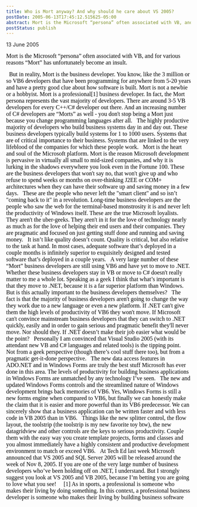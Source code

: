 ```yaml
---
title: Who is Mort anyway? And why should he care about VS 2005?
postDate: 2005-06-13T17:45:12.515625-05:00
abstract: Mort is the Microsoft “persona” often associated with VB, and for various reasons “Mort” has unfortunately become an insult. Let's look at reality though...
postStatus: publish
---
```

13 June 2005

<font face="Times New Roman" color="#000000" size="3">Mort is the Microsoft “persona” often associated with VB, and for various reasons “Mort” has unfortunately become an insult.</font>

<?xml:namespace prefix = o ns = "urn:schemas-microsoft-com:office:office" /><o:p><font face="Times New Roman" color="#000000" size="3">&nbsp;</font></o:p>

<font face="Times New Roman" color="#000000" size="3">But in reality, Mort is the business developer. You know, like the 3 million or so VB6 developers that have been programming for anywhere from 5-20 years and have a pretty good clue about how software is built. Mort is not a newbie or a hobbyist. Mort is a professional[1] business developer. In fact, the Mort persona represents the vast majority of developers. There are around 3-5 VB developers for every C++/C# developer out there. And an increasing number of C# developers are “Morts” as well - you don't stop being a Mort just because you change programming languages after all.</font>

<o:p><font face="Times New Roman" color="#000000" size="3">&nbsp;</font></o:p>

<font size="3"><font color="#000000"><font face="Times New Roman">The highly productive majority of developers who build business systems day in and day out. These business developers typically build systems for 1 to 1000 users. Systems that are of critical importance to their business. Systems that are linked to the very lifeblood of the companies for which these people work.<o:p></o:p></font></font></font>

<font size="3"><font color="#000000"><font face="Times New Roman"><span style="mso-spacerun: yes">&nbsp;</span><o:p></o:p></font></font></font>

<font size="3"><font color="#000000"><font face="Times New Roman">Mort is the heart and soul of the Microsoft platform. Mort is the reason Microsoft development is pervasive in virtually all small to mid-sized companies, and why it is lurking in the shadows everywhere you look even in the Fortune 100. These are the business developers that won't say no, that won't give up and who refuse to spend weeks or months on over-thinking J2EE or COM+ architectures when they can have their software up and saving money in a few days. <o:p></o:p></font></font></font>

<font size="3"><font color="#000000"><font face="Times New Roman"><span style="mso-spacerun: yes">&nbsp;</span><o:p></o:p></font></font></font>

<font size="3"><font color="#000000"><font face="Times New Roman">These are the people who never left the "smart client" and so isn’t "coming back to it" in a revolution. Long-time business developers are the people who saw the web for the terminal-based monstrosity it is and never left the productivity of Windows itself. These are the true Microsoft loyalists.<o:p></o:p></font></font></font>

<font size="3"><font color="#000000"><font face="Times New Roman"><span style="mso-spacerun: yes">&nbsp;</span><o:p></o:p></font></font></font>

<font size="3"><font color="#000000"><font face="Times New Roman">They aren't the uber-geeks. They aren't in it for the love of technology nearly as much as for the love of helping their end users and their companies. They are pragmatic and focused on just getting stuff done and running and saving money.<o:p></o:p></font></font></font>

<o:p><font face="Times New Roman" color="#000000" size="3">&nbsp;</font></o:p>

<font face="Times New Roman" color="#000000" size="3">It isn’t like quality doesn’t count. Quality is critical, but also relative to the task at hand. In most cases, adequate software that’s deployed in a couple months is infinitely superior to exquisitely designed and tested software that’s deployed in a couple years.</font>

<o:p><font face="Times New Roman" color="#000000" size="3">&nbsp;</font></o:p>

<font face="Times New Roman" color="#000000" size="3">A very large number of these “Mort” business developers are still using VB6 and have yet to move to .NET. Whether these business developers stay in VB or move to C# doesn't really matter to me a whole lot. Speaking as a geek I think that what’s important is that they move to .NET, because it is a far superior platform than Windows. But is this actually important to the business developers themselves?</font>

<o:p><font face="Times New Roman" color="#000000" size="3">&nbsp;</font></o:p>

<font face="Times New Roman" color="#000000" size="3">The fact is that the majority of business developers aren't going to change the way they work due to a new language or even a new platform. If .NET can't give them the high levels of productivity of VB6 they won't move. If Microsoft can't convince mainstream business developers that they can switch to .NET quickly, easily and in order to gain serious and pragmatic benefit they'll never move. Nor should they. If .NET doesn’t make their job easier what would be the point?</font>

<o:p><font face="Times New Roman" color="#000000" size="3">&nbsp;</font></o:p>

<font face="Times New Roman" color="#000000" size="3">Personally I am convinced that Visual Studio 2005 (with its attendant new VB and C# languages and related tools) is the tipping point. Not from a geek perspective (though there’s cool stuff there too), but from a pragmatic get-it-done perspective.</font>

<o:p><font face="Times New Roman" color="#000000" size="3">&nbsp;</font></o:p>

<font face="Times New Roman" color="#000000" size="3">The new data access features in ADO.NET and in Windows Forms are truly the best stuff Microsoft has ever done in this area. The levels of productivity for building business applications in Windows Forms are unmatched by any technology I’ve seen. </font>

<o:p><font face="Times New Roman" color="#000000" size="3">&nbsp;</font></o:p>

<font face="Times New Roman" color="#000000" size="3">The new and updated Windows Forms controls and the streamlined nature of Windows development brings back memories of VB6. Yes, Windows Forms is still a new forms engine when compared to VB6, but finally we can honestly make the claim that it is easier and more powerful than its VB6 predecessor. We can sincerely show that a business application can be written faster and with less code in VB 2005 than in VB6.</font>

<o:p><font face="Times New Roman" color="#000000" size="3">&nbsp;</font></o:p>

<font face="Times New Roman" color="#000000" size="3">Things like the new splitter control, the flow layout, the toolstrip (the toolstrip is my new favorite toy btw), the new datagridview and other controls are the keys to serious productivity. Couple them with the easy way you create template projects, forms and classes and you almost immediately have a highly consistent and productive development environment to match or exceed VB6.</font>

<o:p><font face="Times New Roman" color="#000000" size="3">&nbsp;</font></o:p>

<font face="Times New Roman" color="#000000" size="3">At Tech Ed last week Microsoft announced that VS 2005 and SQL Server 2005 will be released around the week of Nov 8, 2005. If you are one of the very large number of business developers who’ve been holding off on .NET, I understand. But I strongly suggest you look at VS 2005 and VB 2005, because I’m betting you are going to love what you see!</font>

<o:p><font face="Times New Roman" color="#000000" size="3">&nbsp;</font></o:p>

<o:p><font face="Times New Roman" color="#000000" size="3">&nbsp;</font></o:p>

<font face="Times New Roman" color="#000000" size="3">[1] As in sports, a professional is someone who makes their living by doing something. In this context, a professional business developer is someone who makes their living by building business software</font>
